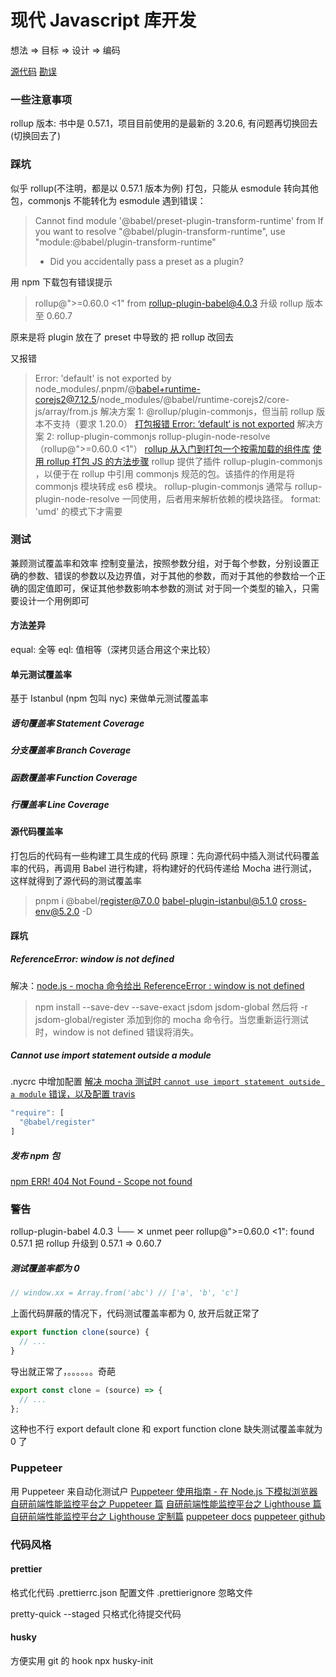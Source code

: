 # 现代 Javascript 库开发

想法 => 目标 => 设计 => 编码

[源代码](https://github.com/jslib-book/jslib-book-code)
[勘误](https://github.com/jslib-book/jslib-book-code/issues)

### 一些注意事项

rollup 版本: 书中是 0.57.1，项目目前使用的是最新的 3.20.6, 有问题再切换回去(切换回去了)

### 踩坑

似乎 rollup(不注明，都是以 0.57.1 版本为例) 打包，只能从 esmodule 转向其他包，commonjs 不能转化为 esmodule
遇到错误：

> Cannot find module '@babel/preset-plugin-transform-runtime' from
> If you want to resolve "@babel/plugin-transform-runtime", use "module:@babel/plugin-transform-runtime"
>
> - Did you accidentally pass a preset as a plugin?

用 npm 下载包有错误提示

> rollup@">=0.60.0 <1" from rollup-plugin-babel@4.0.3
> 升级 rollup 版本至 0.60.7

原来是将 plugin 放在了 preset 中导致的
把 rollup 改回去

又报错

> Error: 'default' is not exported by node_modules/.pnpm/@babel+runtime-corejs2@7.12.5/node_modules/@babel/runtime-corejs2/core-js/array/from.js
> 解决方案 1: @rollup/plugin-commonjs，但当前 rollup 版本不支持（要求 1.20.0）
> [打包报错 Error: ‘default‘ is not exported](https://devpress.csdn.net/viewdesign/643769e0986c660f3cf9389c.html)
> 解决方案 2: rollup-plugin-commonjs rollup-plugin-node-resolve（rollup@">=0.60.0 <1"）
> [rollup 从入门到打包一个按需加载的组件库](https://zhuanlan.zhihu.com/p/486644411?utm_id=0)
> [使用 rollup 打包 JS 的方法步骤](https://www.mianshigee.com/note/detail/63156yth/)
> rollup 提供了插件 rollup-plugin-commonjs ，以便于在 rollup 中引用 commonjs 规范的包。该插件的作用是将 commonjs 模块转成 es6 模块。
> rollup-plugin-commonjs 通常与 rollup-plugin-node-resolve 一同使用，后者用来解析依赖的模块路径。
> format: 'umd' 的模式下才需要

### 测试

兼顾测试覆盖率和效率
控制变量法，按照参数分组，对于每个参数，分别设置正确的参数、错误的参数以及边界值，对于其他的参数，而对于其他的参数给一个正确的固定值即可，保证其他参数影响本参数的测试
对于同一个类型的输入，只需要设计一个用例即可

#### 方法差异

equal: 全等
eql: 值相等（深拷贝适合用这个来比较）

#### 单元测试覆盖率

基于 Istanbul (npm 包叫 nyc) 来做单元测试覆盖率

##### 语句覆盖率 Statement Coverage

##### 分支覆盖率 Branch Coverage

##### 函数覆盖率 Function Coverage

##### 行覆盖率 Line Coverage

#### 源代码覆盖率

打包后的代码有一些构建工具生成的代码
原理：先向源代码中插入测试代码覆盖率的代码，再调用 Babel 进行构建，将构建好的代码传递给 Mocha 进行测试，这样就得到了源代码的测试覆盖率

> pnpm i @babel/register@7.0.0 babel-plugin-istanbul@5.1.0 cross-env@5.2.0 -D

#### 踩坑

##### ReferenceError: window is not defined

解决：[node.js - mocha 命令给出 ReferenceError : window is not defined](https://www.coder.work/article/103442)

> npm install --save-dev --save-exact jsdom jsdom-global
> 然后将 -r jsdom-global/register 添加到你的 mocha 命令行。当您重新运行测试时，window is not defined 错误将消失。

##### Cannot use import statement outside a module

.nycrc 中增加配置
[解决 mocha 测试时 `cannot use import statement outside a module` 错误，以及配置 travis](https://blog.meathill.com/test/how-tofix-mocha-cannot-use-import-statement-outside-a-module-and-add-travis-configuration.html)

```typescript
"require": [
  "@babel/register"
]
```

##### 发布 npm 包

[npm ERR! 404 Not Found - Scope not found](https://www.cnblogs.com/shanejix/p/15652257.html)

### 警告

rollup-plugin-babel 4.0.3
└── ✕ unmet peer rollup@">=0.60.0 <1": found 0.57.1
把 rollup 升级到 0.57.1 => 0.60.7

##### 测试覆盖率都为 0

```typescript
// window.xx = Array.from('abc') // ['a', 'b', 'c']
```

上面代码屏蔽的情况下，代码测试覆盖率都为 0, 放开后就正常了

```typescript
export function clone(source) {
  // ...
}
```

导出就正常了，。。。。。。奇葩

```typescript
export const clone = (source) => {
  // ...
};
```

这种也不行
export default clone 和 export function clone 缺失测试覆盖率就为 0 了

### Puppeteer

用 Puppeteer 来自动化测试户
[Puppeteer 使用指南 - 在 Node.js 下模拟浏览器](https://www.zhihu.com/tardis/bd/art/622256649)
[自研前端性能监控平台之 Puppeteer 篇](https://zhuanlan.zhihu.com/p/523035204)
[自研前端性能监控平台之 Lighthouse 篇](https://zhuanlan.zhihu.com/p/471838481)
[自研前端性能监控平台之 Lighthouse 定制篇](https://zhuanlan.zhihu.com/p/478877904)
[puppeteer docs](https://pptr.dev/)
[puppeteer github](https://github.com/puppeteer/puppeteer)


### 代码风格
#### prettier
格式化代码
.prettierrc.json 配置文件
.prettierignore 忽略文件

pretty-quick --staged 只格式化待提交代码

#### husky
方便实用 git 的 hook
npx husky-init